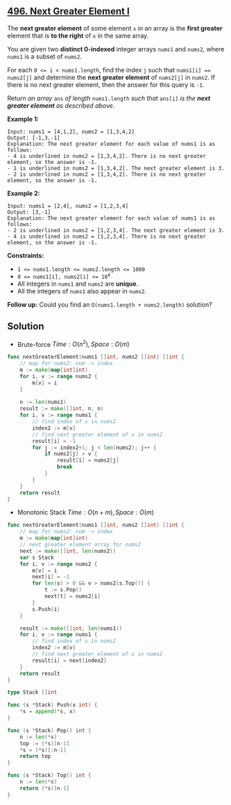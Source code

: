## [496. Next Greater Element I](https://leetcode.com/problems/next-greater-element-i/)


The **next greater element** of some element `x` in an array is the **first greater** element that is **to the right** of `x` in the same array.

You are given two **distinct 0-indexed** integer arrays `nums1` and `nums2`, where `nums1` is a subset of `nums2`.

For each `0 <= i < nums1.length`, find the index `j` such that `nums1[i] == nums2[j]` and determine the **next greater element** of `nums2[j]` in `nums2`. If there is no next greater element, then the answer for this query is `-1`.

Return _an array_ `ans` _of length_ `nums1.length` _such that_ `ans[i]` _is the **next greater element** as described above._

**Example 1:**

```
Input: nums1 = [4,1,2], nums2 = [1,3,4,2]
Output: [-1,3,-1]
Explanation: The next greater element for each value of nums1 is as follows:
- 4 is underlined in nums2 = [1,3,4,2]. There is no next greater element, so the answer is -1.
- 1 is underlined in nums2 = [1,3,4,2]. The next greater element is 3.
- 2 is underlined in nums2 = [1,3,4,2]. There is no next greater element, so the answer is -1.
```

**Example 2:**

```
Input: nums1 = [2,4], nums2 = [1,2,3,4]
Output: [3,-1]
Explanation: The next greater element for each value of nums1 is as follows:
- 2 is underlined in nums2 = [1,2,3,4]. The next greater element is 3.
- 4 is underlined in nums2 = [1,2,3,4]. There is no next greater element, so the answer is -1.
```

**Constraints:**

*   `1 <= nums1.length <= nums2.length <= 1000`
*   <code>0 <= nums1[i], nums2[i] <= 10<sup>4</sup></code>
*   All integers in `nums1` and `nums2` are **unique**.
*   All the integers of `nums1` also appear in `nums2`.

**Follow up:** Could you find an `O(nums1.length + nums2.length)` solution?



## Solution

- Brute-force	$Time: O(n^2), Space: O(m)$ 

```go
func nextGreaterElement(nums1 []int, nums2 []int) []int {
    // map for nums2: num -> index
    m := make(map[int]int)
    for i, v := range nums2 {
        m[v] = i
    }
    
    n := len(nums1)
    result := make([]int, n, n)
    for i, v := range nums1 {
        // find index of v in nums2
        index2 := m[v]
        // find next greater element of v in nums2
        result[i] = -1
        for j := index2+1; j < len(nums2); j++ {
            if nums2[j] > v {
                result[i] = nums2[j]
                break
            }
        }
    }
    return result
}
```

- Monotonic Stack	$Time: O(n + m), Space: O(m)$ 

```go
func nextGreaterElement(nums1 []int, nums2 []int) []int {
    // map for nums2: num -> index
    m := make(map[int]int)
    // next greater element array for nums2
    next := make([]int, len(nums2))
    var s Stack
    for i, v := range nums2 {
        m[v] = i
        next[i] = -1
        for len(s) > 0 && v > nums2[s.Top()] {
            t := s.Pop()
            next[t] = nums2[i]
        }
        s.Push(i)
    }

    result := make([]int, len(nums1))
    for i, v := range nums1 {
        // find index of v in nums2
        index2 := m[v]
        // find next greater element of v in nums2
        result[i] = next[index2]
    }
    return result
}

type Stack []int

func (s *Stack) Push(x int) {
    *s = append(*s, x)
}

func (s *Stack) Pop() int {
    n := len(*s)
    top := (*s)[n-1]
    *s = (*s)[:n-1]
    return top
}

func (s *Stack) Top() int {
    n := len(*s)
    return (*s)[n-1]
}
```

